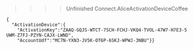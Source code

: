 >>>> Unfinished Connect.AliceActivationDeviceCoffee



~~~~
{
  "ActivationDevice":{
    "ActivationKey":"ZAAQ-GQJS-WTCT-7SCH-FCHJ-VKQ4-TVOL-47W7-H7E3-5
UWM-Z7FJ-PZYN-CAJX-LWND",
    "AccountUdf":"MC7N-YXN3-JV5K-OT6P-6SKJ-WPWJ-3NBU"}}
~~~~


